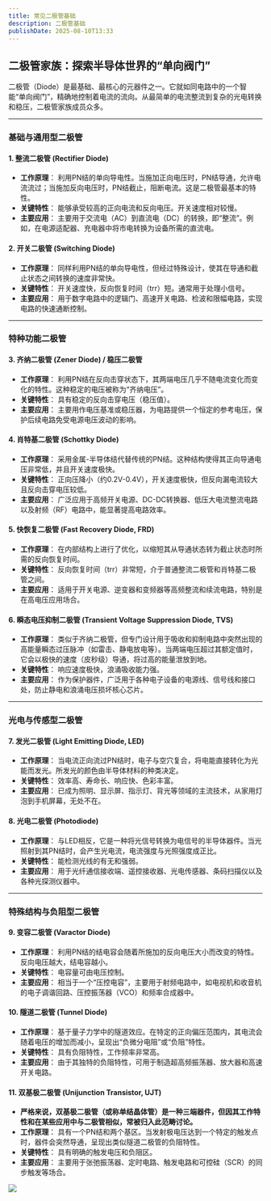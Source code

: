 ```yaml
---
title: 常见二极管基础
description: 二极管基础
publishDate: 2025-08-10T13:33
---
```

## 二极管家族：探索半导体世界的“单向阀门”

二极管（Diode）是最基础、最核心的元器件之一。它就如同电路中的一个智能“单向阀门”，精确地控制着电流的流向。从最简单的电流整流到复杂的光电转换和稳压，二极管家族成员众多。



- - -

### **基础与通用型二极管**

#### 1. **整流二极管 (Rectifier Diode)**

* **工作原理**： 利用PN结的单向导电性。当施加正向电压时，PN结导通，允许电流流过；当施加反向电压时，PN结截止，阻断电流。这是二极管最基本的特性。
* **关键特性**： 能够承受较高的正向电流和反向电压。开关速度相对较慢。
* **主要应用**： 主要用于交流电（AC）到直流电（DC）的转换，即“整流”。例如，在电源适配器、充电器中将市电转换为设备所需的直流电。

#### 2. **开关二极管 (Switching Diode)**

* **工作原理**： 同样利用PN结的单向导电性，但经过特殊设计，使其在导通和截止状态之间转换的速度非常快。
* **关键特性**： 开关速度快，反向恢复时间（trr）短。通常用于处理小信号。
* **主要应用**： 用于数字电路中的逻辑门、高速开关电路、检波和限幅电路，实现电路的快速通断控制。

- - -

### **特种功能二极管**

#### 3. **齐纳二极管 (Zener Diode) / 稳压二极管**

* **工作原理**： 利用PN结在反向击穿状态下，其两端电压几乎不随电流变化而变化的特性。这种稳定的电压被称为“齐纳电压”。
* **关键特性**： 具有稳定的反向击穿电压（稳压值）。
* **主要应用**： 主要用作电压基准或稳压器，为电路提供一个恒定的参考电压，保护后续电路免受电源电压波动的影响。

#### 4. **肖特基二极管 (Schottky Diode)**

* **工作原理**： 采用金属-半导体结代替传统的PN结。这种结构使得其正向导通电压非常低，并且开关速度极快。
* **关键特性**： 正向压降小（约0.2V-0.4V），开关速度极快，但反向漏电流较大且反向击穿电压较低。
* **主要应用**： 广泛应用于高频开关电源、DC-DC转换器、低压大电流整流电路以及射频（RF）电路中，能显著提高电路效率。

#### 5. **快恢复二极管 (Fast Recovery Diode, FRD)**

* **工作原理**： 在内部结构上进行了优化，以缩短其从导通状态转为截止状态时所需的反向恢复时间。
* **关键特性**： 反向恢复时间（trr）非常短，介于普通整流二极管和肖特基二极管之间。
* **主要应用**： 适用于开关电源、逆变器和变频器等高频整流和续流电路，特别是在高电压应用场合。

#### 6. **瞬态电压抑制二极管 (Transient Voltage Suppression Diode, TVS)**

* **工作原理**： 类似于齐纳二极管，但专门设计用于吸收和抑制电路中突然出现的高能量瞬态过压脉冲（如雷击、静电放电等）。当两端电压超过其额定值时，它会以极快的速度（皮秒级）导通，将过高的能量泄放到地。
* **关键特性**： 响应速度极快，浪涌吸收能力强。
* **主要应用**： 作为保护器件，广泛用于各种电子设备的电源线、信号线和接口处，防止静电和浪涌电压损坏核心芯片。

- - -

### **光电与传感型二极管**

#### 7. **发光二极管 (Light Emitting Diode, LED)**

* **工作原理**： 当电流正向流过PN结时，电子与空穴复合，将电能直接转化为光能而发光。所发光的颜色由半导体材料的种类决定。
* **关键特性**： 效率高、寿命长、响应快、色彩丰富。
* **主要应用**： 已成为照明、显示屏、指示灯、背光等领域的主流技术，从家用灯泡到手机屏幕，无处不在。

#### 8. **光电二极管 (Photodiode)**

* **工作原理**： 与LED相反，它是一种将光信号转换为电信号的半导体器件。当光照射到其PN结时，会产生光电流，电流强度与光照强度成正比。
* **关键特性**： 能检测光线的有无和强弱。
* **主要应用**： 用于光纤通信接收端、遥控接收器、光电传感器、条码扫描仪以及各种光探测仪器中。

- - -

### **特殊结构与负阻型二极管**

#### 9. **变容二极管 (Varactor Diode)**

* **工作原理**： 利用PN结的结电容会随着所施加的反向电压大小而改变的特性。反向电压越大，结电容越小。
* **关键特性**： 电容量可由电压控制。
* **主要应用**： 相当于一个“压控电容”，主要用于射频电路中，如电视机和收音机的电子调谐回路、压控振荡器（VCO）和频率合成器中。

#### 10. **隧道二极管 (Tunnel Diode)**

* **工作原理**： 基于量子力学中的隧道效应。在特定的正向偏压范围内，其电流会随着电压的增加而减小，呈现出“负微分电阻”或“负阻”特性。
* **关键特性**： 具有负阻特性，工作频率非常高。
* **主要应用**： 由于其独特的负阻特性，可用于制造超高频振荡器、放大器和高速开关电路。

#### 11. **双基极二极管 (Unijunction Transistor, UJT)**

* **严格来说，双基极二极管（或称单结晶体管）是一种三端器件，但因其工作特性和在某些应用中与二极管相似，常被归入此范畴讨论。**
* **工作原理**： 具有一个PN结和两个基区。当发射极电压达到一个特定的触发点时，器件会突然导通，呈现出类似隧道二极管的负阻特性。
* **关键特性**： 具有明确的触发电压和负阻区。
* **主要应用**： 主要用于张弛振荡器、定时电路、触发电路和可控硅（SCR）的同步触发等场合。

![](/assets/images/1000013890.jpg)
